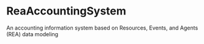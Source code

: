 # ReaAccountingSystem
An accounting information system based on Resources, Events, and Agents (REA) data modeling
